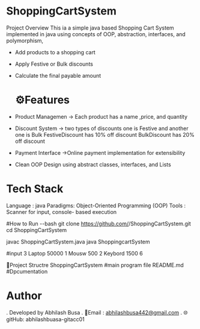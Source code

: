 # ShoppingCartSystem
Project Overview
This ia a simple java based Shopping Cart System implemented in java using concepts of OOP, abstraction, interfaces, and polymorphism,
- Add products to a shopping cart
- Apply Festive or Bulk discounts
- Calculate the final payable amount

  # ⚙️Features
- Product Managemen -> Each product has a name ,price, and quantity
- Discount System -> two types of discounts one is Festive and another one is Bulk
      FestiveDiscount has 10% off discount
      BulkDiscount has 20% off discount 
- Payment Interface ->Online payment implementation for extensibility
- Clean OOP Design using abstract classes, interfaces, and Lists

# Tech Stack
Language : java
Paradigms: Object-Oriented Programming (OOP)
Tools    : Scanner for input, console- based execution

#How to Run
--bash 
git clone https://github.com/<abhilashbusa-gitacc01>/ShoppingCartSystem.git
cd ShoppingCartSystem

javac ShoppingCartSystem.java
java ShoppingcartSystem

#input
3
Laptop 50000 1
Mousw 500 2
Keybord 1500 6

📁Project Structre
ShoppingCartSystem  #main program file
README.md           #Dpcumentation

# Author
. Developed by Abhilash Busa
. 📧Email : abhilashbusa442@gmail.com
. 🌐gitHub: abhilashbuasa-gitacc01
